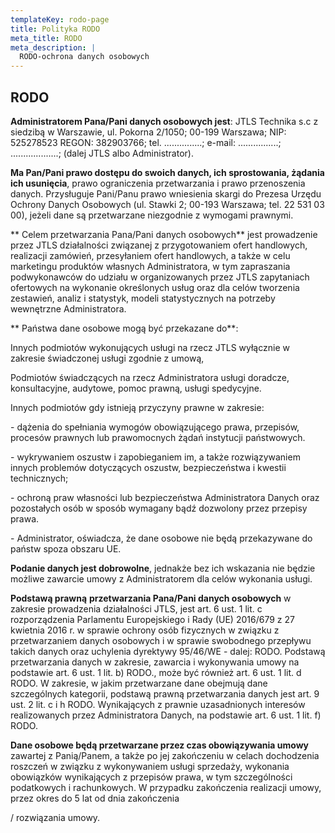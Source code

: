 ```yaml
---
templateKey: rodo-page
title: Polityka RODO
meta_title: RODO
meta_description: |
  RODO-ochrona danych osobowych
---
```

## RODO

**Administratorem Pana/Pani danych osobowych jest**: JTLS Technika s.c z siedzibą w Warszawie, ul. Pokorna 2/1050; 00-199 Warszawa; NIP: 525278523 REGON: 382903766; tel. ...............; e-mail: ................; ...................; (dalej JTLS albo Administrator).

**Ma Pan/Pani prawo dostępu do swoich danych, ich sprostowania, żądania ich usunięcia**, prawo ograniczenia przetwarzania i prawo przenoszenia danych. Przysługuje Pani/Panu prawo wniesienia skargi do Prezesa Urzędu Ochrony Danych Osobowych (ul. Stawki 2; 00-193 Warszawa; tel. 22 531 03 00), jeżeli dane są przetwarzane niezgodnie z wymogami prawnymi.

**Celem przetwarzania Pana/Pani danych osobowych** jest prowadzenie przez JTLS działalności związanej z przygotowaniem ofert handlowych, realizacji zamówień, przesyłaniem ofert handlowych, a także w celu marketingu produktów własnych Administratora, w tym zapraszania podwykonawców do udziału w organizowanych przez JTLS zapytaniach ofertowych na wykonanie określonych usług oraz dla celów tworzenia zestawień, analiz i statystyk, modeli statystycznych na potrzeby wewnętrzne Administratora. 

**Państwa dane osobowe mogą być przekazane do**:

Innych podmiotów wykonujących usługi na rzecz JTLS wyłącznie w zakresie świadczonej usługi zgodnie z umową,

Podmiotów świadczących na rzecz Administratora usługi doradcze, konsultacyjne, audytowe, pomoc prawną, usługi spedycyjne. 

Innych podmiotów gdy istnieją przyczyny prawne w zakresie:

\- dążenia do spełniania wymogów obowiązującego prawa, przepisów, procesów prawnych lub prawomocnych żądań instytucji państwowych.

\- wykrywaniem oszustw i zapobieganiem im, a także rozwiązywaniem innych problemów dotyczących oszustw, bezpieczeństwa i kwestii technicznych;

\- ochroną praw własności lub bezpieczeństwa Administratora Danych oraz pozostałych osób w sposób wymagany bądź dozwolony przez przepisy prawa.

\- Administrator, oświadcza, że dane osobowe nie będą przekazywane do państw spoza obszaru UE.

**Podanie danych jest dobrowolne**, jednakże bez ich wskazania nie będzie możliwe zawarcie umowy z Administratorem dla celów wykonania usługi. 

**Podstawą prawną** **przetwarzania Pana/Pani danych osobowych**  w zakresie prowadzenia działalności JTLS, jest art. 6 ust. 1 lit. c rozporządzenia Parlamentu Europejskiego i Rady (UE) 2016/679 z 27 kwietnia 2016 r. w sprawie ochrony osób fizycznych w związku z przetwarzaniem danych osobowych i w sprawie swobodnego przepływu takich danych oraz uchylenia dyrektywy 95/46/WE - dalej: RODO. Podstawą przetwarzania danych w zakresie, zawarcia i wykonywania umowy na podstawie art. 6 ust. 1 lit. b) RODO., może być również art. 6 ust. 1 lit. d RODO. W zakresie, w jakim przetwarzane dane obejmują dane szczególnych kategorii, podstawą prawną przetwarzania danych jest art. 9 ust. 2 lit. c i h RODO. Wynikających z prawnie uzasadnionych interesów realizowanych przez Administratora Danych, na podstawie art. 6 ust. 1 lit. f) RODO.

**Dane osobowe będą przetwarzane przez czas obowiązywania umowy** zawartej z Panią/Panem, a także po jej zakończeniu w celach dochodzenia roszczeń w związku z wykonywaniem usługi sprzedaży, wykonania obowiązków wynikających z przepisów prawa, w tym szczególności podatkowych i rachunkowych. W przypadku zakończenia realizacji umowy, przez okres do 5 lat od dnia zakończenia

/ rozwiązania umowy.
